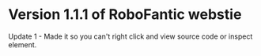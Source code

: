 # Version 1.1.1 of RoboFantic webstie
Update 1 - Made it so you can't right click and view source code or inspect element.

